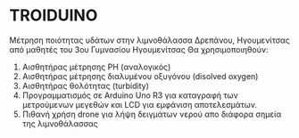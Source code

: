 # TROIDUINO
Mέτρηση ποιότητας υδάτων στην λιμνοθάλασσα Δρεπάνου, Ηγουμενίτσας από μαθητές του 3ου Γυμνασίου Ηγουμενίτσας
Θα χρησιμοποιηθούν:
1. Αισθητήρας μέτρησης PH (αναλογικός)
2. Αισθητήρας μέτρησης διαλυμένου οξυγόνου (disolved oxygen)
3. Αισθητήρας θολότητας (turbidity)
4. Προγραμματισμός σε Arduino Uno R3 για καταγραφή των μετρούμενων μεγεθών και LCD για εμφάνιση αποτελεσμάτων.
5. Πιθανή χρήση drone για λήψη δειγμάτων νερού απο διάφορα σημεία της λιμνοθάλασσας
